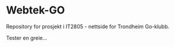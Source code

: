 # Webtek-GO
Repository for prosjekt i IT2805 - nettside for Trondheim Go-klubb.

Tester en greie...
